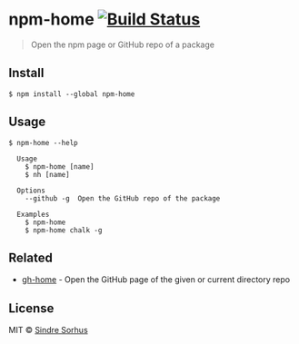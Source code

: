 # npm-home [![Build Status](https://travis-ci.org/sindresorhus/npm-home.svg?branch=master)](https://travis-ci.org/sindresorhus/npm-home)

> Open the npm page or GitHub repo of a package


## Install

```
$ npm install --global npm-home
```


## Usage

```
$ npm-home --help

  Usage
    $ npm-home [name]
    $ nh [name]

  Options
    --github -g  Open the GitHub repo of the package

  Examples
    $ npm-home
    $ npm-home chalk -g
```


## Related

- [gh-home](https://github.com/sindresorhus/gh-home) - Open the GitHub page of the given or current directory repo


## License

MIT © [Sindre Sorhus](https://sindresorhus.com)
